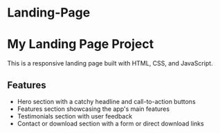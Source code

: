 # Landing-Page
# My Landing Page Project

This is a responsive landing page built with HTML, CSS, and JavaScript.

## Features

- Hero section with a catchy headline and call-to-action buttons
- Features section showcasing the app's main features
- Testimonials section with user feedback
- Contact or download section with a form or direct download links

